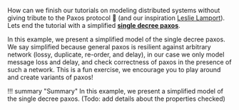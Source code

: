 How can we finish our tutorials on modeling distributed systems without giving tribute to the Paxos protocol :pray: (and our inspiration [Leslie Lamport](http://www.lamport.org/)). Lets end the tutorial with a simplified **[single decree paxos](https://mwhittaker.github.io/blog/single_decree_paxos/)**.

In this example, we present a simplified model of the single decree paxos. We say simplified because general paxos is resilient against arbitrary network (lossy, duplicate, re-order, and delay), in our case we only model message loss and delay, and check correctness of paxos in the presence of such a network. This is a fun exercise, we encourage you to play around and create variants of paxos!

!!! summary "Summary"
    In this example, we present a simplified model of the single decree paxos. (Todo: add details about the properties checked)